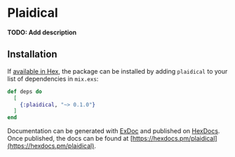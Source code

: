 # Plaidical

**TODO: Add description**

## Installation

If [available in Hex](https://hex.pm/docs/publish), the package can be installed
by adding `plaidical` to your list of dependencies in `mix.exs`:

```elixir
def deps do
  [
    {:plaidical, "~> 0.1.0"}
  ]
end
```

Documentation can be generated with [ExDoc](https://github.com/elixir-lang/ex_doc)
and published on [HexDocs](https://hexdocs.pm). Once published, the docs can
be found at [https://hexdocs.pm/plaidical](https://hexdocs.pm/plaidical).

